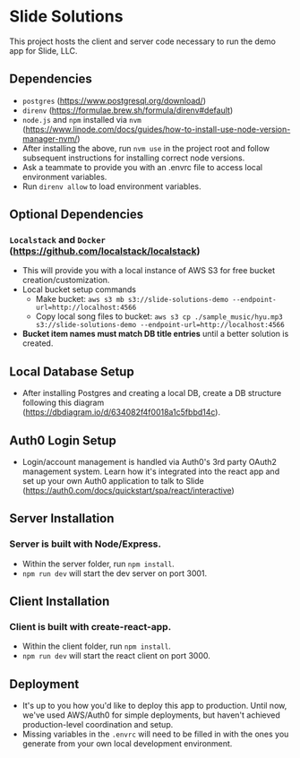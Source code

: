 # Slide Solutions
This project hosts the client and server code necessary to run the demo app for Slide, LLC.

## Dependencies
- ```postgres``` (https://www.postgresql.org/download/)
- ```direnv``` (https://formulae.brew.sh/formula/direnv#default)
- ```node.js``` and ```npm``` installed via ```nvm``` (https://www.linode.com/docs/guides/how-to-install-use-node-version-manager-nvm/)
- After installing the above, run ```nvm use``` in the project root and follow subsequent instructions for installing correct node versions.
- Ask a teammate to provide you with an .envrc file to access local environment variables.
- Run ```direnv allow``` to load environment variables.

## Optional Dependencies
### ```Localstack``` and ```Docker``` (https://github.com/localstack/localstack)
- This will provide you with a local instance of AWS S3 for free bucket creation/customization.
- Local bucket setup commands
  - Make bucket: `aws s3 mb s3://slide-solutions-demo --endpoint-url=http://localhost:4566`
  - Copy local song files to bucket: `aws s3 cp ./sample_music/hyu.mp3 s3://slide-solutions-demo --endpoint-url=http://localhost:4566`
- **Bucket item names must match DB title entries** until a better solution is created.
  
## Local Database Setup
- After installing Postgres and creating a local DB, create a DB structure following this diagram (https://dbdiagram.io/d/634082f4f0018a1c5fbbd14c).

## Auth0 Login Setup
- Login/account management is handled via Auth0's 3rd party OAuth2 management system. Learn how it's integrated into the react app and set up your own Auth0 application to talk to Slide (https://auth0.com/docs/quickstart/spa/react/interactive)
## Server Installation
### Server is built with Node/Express.
- Within the server folder, run ```npm install```.
- ```npm run dev``` will start the dev server on port 3001.

## Client Installation
### Client is built with create-react-app.
- Within the client folder, run ```npm install```.
- ```npm run dev``` will start the react client on port 3000.

## Deployment
- It's up to you how you'd like to deploy this app to production. Until now, we've used AWS/Auth0 for simple deployments, but haven't achieved production-level coordination and setup.
- Missing variables in the `.envrc` will need to be filled in with the ones you generate from your own local development environment.
